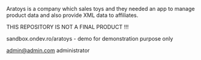 Aratoys is a company which sales toys and they needed an app to manage product data and also provide XML data to affiliates.

THIS REPOSITORY IS NOT A FINAL PRODUCT !!!

sandbox.ondev.ro/aratoys - demo for demonstration purpose only

admin@admin.com
administrator
